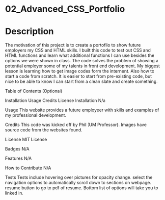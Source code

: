 # 02_Advanced_CSS_Portfolio

# Description
The motivation of this project is to create a portoflio to show future employers my CSS and HTML skills. I built this code to test out CSS and HTML functions and learn what additional functions I can use besides the options we were shown in class. The code solves the problem of showing a potential employer some of my talents in front end development. My biggest lesson is learning how to get image codes form the internent. Also how to start a code from scratch. It is easier to start from pre-existing code, but nice to be able to know I can start from a clean slate and create something. 


Table of Contents (Optional)


Installation
Usage
Credits
License
Installation
N/a

Usage
This website provides a future employeer with skills and examples of my professional development. 

Credits
This code was kicked off by Phil (UM Professor). Images have source code from the websites found. 

License
MIT License

Badges
N/A

Features
N/A

How to Contribute
N/A

Tests
Tests include hovering over pictures for opacity change. select the navigation options to automatically scroll down to sections on webpage. resume button to go to pdf of resume. Bottom list of options will take you to linked in. 